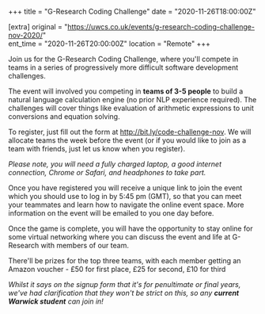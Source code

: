 +++
title = "G-Research Coding Challenge"
date = "2020-11-26T18:00:00Z"

[extra]
original = "https://uwcs.co.uk/events/g-research-coding-challenge-nov-2020/"    
ent_time = "2020-11-26T20:00:00Z"
location = "Remote"
+++

Join us for the G-Research Coding Challenge, where you'll compete in teams in a series of progressively more difficult software development challenges.

The event will involved you competing in **teams of 3-5 people** to build a natural language calculation engine (no prior NLP experience required). The challenges will cover things like evaluation of arithmetic expressions to unit conversions and equation solving.

To register, just fill out the form at <http://bit.ly/code-challenge-nov>. We will allocate teams the week before the event (or if you would like to join as a team with friends, just let us know when you register).

*Please note, you will need a fully charged laptop, a good internet connection, Chrome or Safari, and headphones to take part.*

Once you have registered you will receive a unique link to join the event which you should use to log in by 5:45 pm (GMT), so that you can meet your teammates and learn how to navigate the online event space. More information on the event will be emailed to you one day before.

Once the game is complete, you will have the opportunity to stay online for some virtual networking where you can discuss the event and life at G-Research with members of our team.

There'll be prizes for the top three teams, with each member getting an Amazon voucher - £50 for first place, £25 for second, £10 for third

*Whilst it says on the signup form that it's for penultimate or final years, we've had clarification that they won't be strict on this, so any* ***current Warwick student*** *can join in\!*

